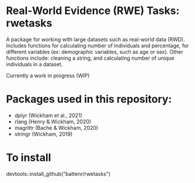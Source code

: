 # Real-World Evidence (RWE) Tasks: rwetasks

A package for working with large datasets such as real-world data (RWD). Includes functions for calculating number of individuals and 
percentage, for different variables (ex: demographic variables, such as age or sex). Other functions include: cleaning a string, and calculating number of 
unique individuals in a dataset. 

Currently a work in progress (WIP)

# Packages used in this repository:
- dplyr (Wickham et al., 2021)
- rlang (Henry & Wickham, 2020)
- magrittr (Bache & Wickham, 2020)
- stringr (Wickham, 2019)

# To install

devtools::install_github("battenr/rwetasks")

